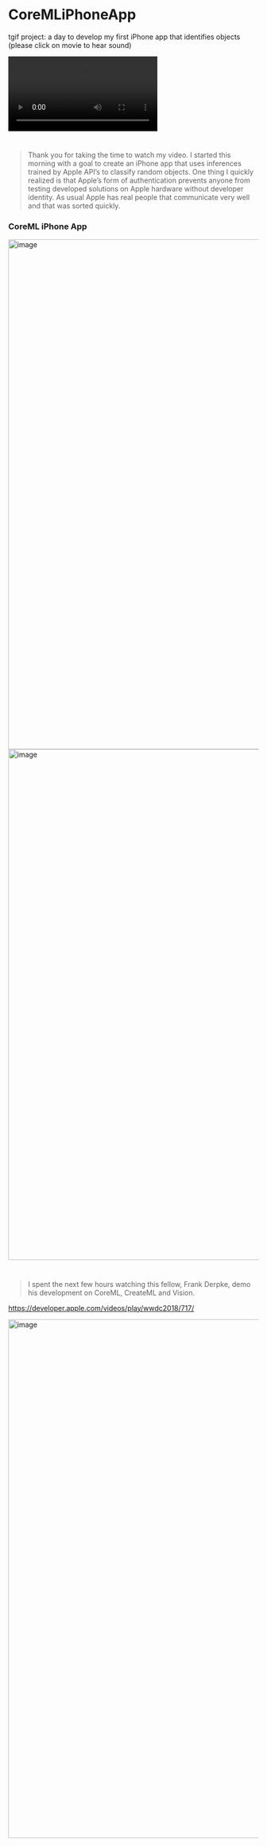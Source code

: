 # CoreMLiPhoneApp
tgif project: a day to develop my first iPhone app that identifies objects
(please click on movie to hear sound)

![demo](https://user-images.githubusercontent.com/38410965/111802199-1bf53180-88a4-11eb-97d2-886bbd716a3e.mov)

#

> Thank you for taking the time to watch my video.  I started this morning with a goal to create an iPhone app that uses inferences trained by Apple API’s to classify random objects.  One thing I quickly realized is that Apple’s form of authentication prevents anyone from testing developed solutions on Apple hardware without developer identity.  As usual Apple has real people that communicate very well and that was sorted quickly.  

### CoreML iPhone App

<img width="1023" alt="image" src="https://user-images.githubusercontent.com/38410965/116094997-011d9600-a676-11eb-9666-3a9d1bf8ea78.png">

<img width="1025" alt="image" src="https://user-images.githubusercontent.com/38410965/116095479-75f0d000-a676-11eb-8b17-bee38b6c06c4.png">

#

> I spent the next few hours watching this fellow, Frank Derpke, demo his development on CoreML, CreateML and Vision.  

https://developer.apple.com/videos/play/wwdc2018/717/

<img width="1041" alt="image" src="https://user-images.githubusercontent.com/38410965/116096831-98cfb400-a677-11eb-967a-fa217ce0bddf.png">

